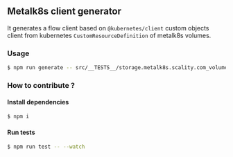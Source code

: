## Metalk8s client generator

It generates a flow client based on `@kubernetes/client` custom objects client from kubernetes `CustomResourceDefinition` of metalk8s volumes.

### Usage 

```bash
$ npm run generate -- src/__TESTS__/storage.metalk8s.scality.com_volumes_crd.yaml sample/GeneratedClient.js 
```

### How to contribute ?

#### Install dependencies

```bash
$ npm i
```

#### Run tests

```bash
$ npm run test -- --watch
```